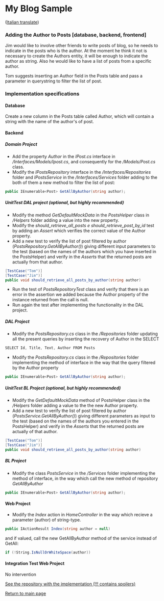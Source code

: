 # My Blog Sample
([Italian translate](PostAuthor_IT.md))  

### Adding the Author to Posts [database, backend, frontend]

Jim would like to involve other friends to write posts of blog, so he needs to indicate in the posts who is the author. At the moment he think it not is necessary to create the Authors entity, it will be enough to indicate the author as string.
Also he would like to have a list of posts from a specific author.

Tom suggests inserting an Author field in the Posts table and pass a parameter in querystring to filter the list of post.

### Implementation specifications

#### Database

Create a new column in the Posts table called Author, which will contain a string with the name of the author's of post.

#### Backend

##### Domain Project

- Add the property *Author* in the *IPost.cs* interface in */Interfaces/Models/Ipost.cs*, and consequently for the */Models/Post.cs* class.
- Modify the *IPostsRepository* interface in the */Interfaces/Repositories* folder and *IPostsService* in the */Interfaces/Services* folder adding to the both of them a new method to filter the list of post:

```csharp
public IEnumerable<Post> GetAllByAuthor(string author);
```

##### UnitTest DAL project (optional, but highly recommended)

- Modify the method *GetDefaultMockData* in the *PostsHelper* class in */Helpers* folder adding a value into the new property.
- Modify the *should_retrieve_all_posts e should_retrieve_post_by_id* test by adding an *Assert* which verifies the correct value of the Author property.
- Add a new test to verify the list of post filtered by author (*PostsRepository.GetAllByAuthor()*) giving different input parameters to the test (based on the names of the authors which you have inserted in the PostsHelper) and verify in the *Asserts* that the returned posts are actually from that author.

```csharp
[TestCase("Tom")]
[TestCase("Jim")]
public void should_retrieve_all_posts_by_author(string author)
```
- Run the test of *PostsRepositoryTest* class and verify that there is an error in the assertion we added because the Author property of the instance returned from the call is null.
- Run again the test after implementing the functionality in the DAL project.

##### DAL Project

- Modify the *PostsRepository.cs* class in the */Repositories* folder updating all the present queries by inserting the recovery of Author in the SELECT

```csharp
SELECT Id, Title, Text, Author FROM Posts
```

- Modify the *PostsRepository.cs* class in the */Repositories* folder implementing the method of interface in the way that the query filtered by the Author property

```csharp
public IEnumerable<Post> GetAllByAuthor(string author);
```

##### UnitTest BL Project (optional, but highly recommended)

- Modify the *GetDefaultMockData* method of PostsHelper class in the */Helpers* folder adding a value to the the new Author property.
- Add a new test to verify the list of post filtered by author (*PostsService.GetAllByAuthor()*) giving different parameters as input to the test (based on the names of the authors you entered in the PostsHelper) and verify in the *Asserts* that the returned posts are actually of that author.

```csharp
[TestCase("Tom")]
[TestCase("Jim")]
public void should_retrieve_all_posts_by_author(string author)
```

##### BL Project

- Modify the class *PostsService* in the */Services* folder implementing the method of interface, in the way which call the new method of repository *GetAllByAuthor*

```csharp
public IEnumerable<Post> GetAllByAuthor(string author);
```

####  Web Project

- Modify the *Index* action in *HomeController* in the way which recieve a parameter (author) of string-type.

```csharp
public IActionResult Index(string author = null)
```
and if valued, call the new GetAllByAuthor method of the service instead of GetAll:

```csharp
if (!String.IsNullOrWhiteSpace(author))
```

#### Integration Test Web Project

No intervention

[See the repository with the implementation (!!! contains spoilers)](https://github.com/learn-by-doing-organization/my-blog-sample/tree/pathFromV1toV2/step03/add-author-to-posts)

[Return to main page](../README.md) 

